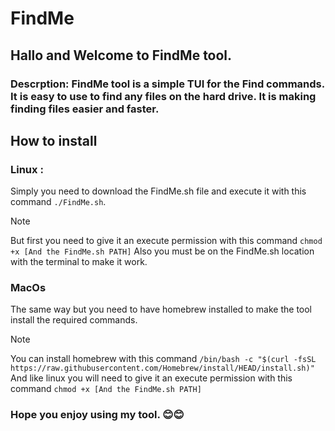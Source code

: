 # FindMe
## Hallo and Welcome to FindMe tool.
### Descrption: FindMe tool is a simple TUI for the Find commands. It is easy to use to find any files on the hard drive. It is making finding files easier and faster.
## How to install
### Linux :
Simply you need to download the FindMe.sh file and execute it with this command ```./FindMe.sh```.
> [!NOTE]
> But first you need to give it an execute permission with this command ``` chmod +x [And the FindMe.sh PATH] ```
> Also you must be on the FindMe.sh location with the terminal to make it work.
### MacOs
The same way but you need to have homebrew installed to make the tool install the required commands.
> [!NOTE]
> You can install homebrew with this command ``` /bin/bash -c "$(curl -fsSL https://raw.githubusercontent.com/Homebrew/install/HEAD/install.sh)" ```
> And like linux you will need to give it an execute permission with this command ``` chmod +x [And the FindMe.sh PATH] ```
> ### Hope you enjoy using my tool. 😊😊
